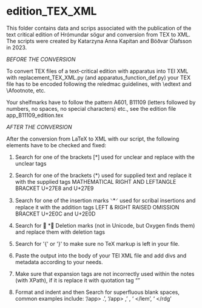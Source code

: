 # edition_TEX_XML

This folder contains data and scrips associated with the publication of the text critical edition of Hrómundar sögur and conversion from TEX to XML. The scripts were created by Katarzyna Anna Kapitan and Böðvar Ólafsson in 2023. 

*BEFORE THE CONVERSION*

To convert TEX files of a text-critical edition with apparatus into TEI XML with replacement_TEX_XML.py (and apparatus_function_def.py) your TEX file has to be encoded following the reledmac guidelines, with \edtext and \Afootnote, etc. 

Your shelfmarks have to follow the pattern A601, B11109 (letters followed by numbers, no spaces, no special characters) etc., see the edition file  app_B11109_edition.tex 


*AFTER THE CONVERSION*

After the conversion from LaTeX to XML with our script, the following elements have to be checked and fixed:

1. Search for one of the brackets [*] used for unclear and replace with the unclear tags <unclear></unclear>

2. Search for one of the brackets ⟨*⟩ used for supplied text and replace it with the supplied tags <supplied></supplied>
   MATHEMATICAL RIGHT AND LEFTANGLE BRACKET U+27E8 and U+27E9 

4. Search for one of the insertion marks  ⸌*⸍ used for scribal insertions  and replace it with the addition tags <add></add>
   LEFT & RIGHT RAISED OMISSION BRACKET U+2E0C and U+2E0D

6. Search for  * Deletion marks (not in Unicode, but Oxygen finds them) and replace them with deletion tags <del></del>

7. Search for '{' or '}' to make sure no TeX markup is left in your file. 

8. Paste the output into the body of your TEI XML file and add divs and metadata according to your needs.

9. Make sure that expansion tags <ex> are not incorrectly used within the notes (with XPath), if it is replace it with quotation tag <q>

10. Format and indent and then Search for superfluous blank spaces, common examples include: ‘/app> .’, ‘/app> ,’ , ‘ </lem’, ‘ </rdg’
